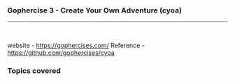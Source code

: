 ### Gophercise 3 - Create Your Own Adventure (cyoa)
<hr>
<br>

website - https://gophercises.com/
Reference - https://github.com/gophercises/cyoa

### Topics covered